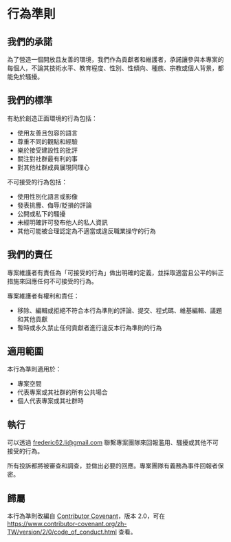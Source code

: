 # 行為準則

## 我們的承諾

為了營造一個開放且友善的環境，我們作為貢獻者和維護者，承諾讓參與本專案的每個人，不論其技術水平、教育程度、性別、性傾向、種族、宗教或個人背景，都能免於騷擾。

## 我們的標準

有助於創造正面環境的行為包括：

- 使用友善且包容的語言
- 尊重不同的觀點和經驗
- 樂於接受建設性的批評
- 關注對社群最有利的事
- 對其他社群成員展現同理心

不可接受的行為包括：

- 使用性別化語言或影像
- 發表挑釁、侮辱/貶損的評論
- 公開或私下的騷擾
- 未經明確許可發布他人的私人資訊
- 其他可能被合理認定為不適當或違反職業操守的行為

## 我們的責任

專案維護者有責任為「可接受的行為」做出明確的定義，並採取適當且公平的糾正措施來回應任何不可接受的行為。

專案維護者有權利和責任：
- 移除、編輯或拒絕不符合本行為準則的評論、提交、程式碼、維基編輯、議題和其他貢獻
- 暫時或永久禁止任何貢獻者進行違反本行為準則的行為

## 適用範圍

本行為準則適用於：
- 專案空間
- 代表專案或其社群的所有公共場合
- 個人代表專案或其社群時

## 執行

可以透過 [frederic62.li@gmail.com](mailto:frederic62.li@gmail.com) 聯繫專案團隊來回報濫用、騷擾或其他不可接受的行為。

所有投訴都將被審查和調查，並做出必要的回應。專案團隊有義務為事件回報者保密。

## 歸屬

本行為準則改編自 [Contributor Covenant](https://www.contributor-covenant.org)，版本 2.0，可在 https://www.contributor-covenant.org/zh-TW/version/2/0/code_of_conduct.html 查看。 

